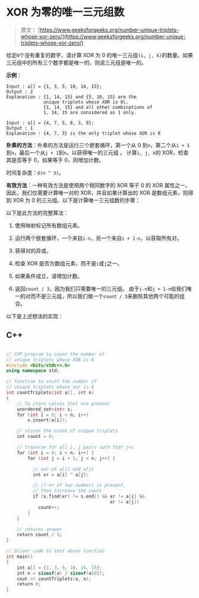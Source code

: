 # XOR 为零的唯一三元组数

> 原文： [https://www.geeksforgeeks.org/number-unique-triplets-whose-xor-zero/](https://www.geeksforgeeks.org/number-unique-triplets-whose-xor-zero/)

给定`N`个没有重复的数字，请计算 XOR 为 0 的唯一三元组`(i, j, k)`的数量。如果三元组中的所有三个数字都是唯一的，则说三元组是唯一的。

**示例**：

```
Input : a[] = {1, 3, 5, 10, 14, 15};
Output : 2 
Explanation : {1, 14, 15} and {5, 10, 15} are the 
              unique triplets whose XOR is 0\. 
              {1, 14, 15} and all other combinations of 
              1, 14, 15 are considered as 1 only.

Input : a[] = {4, 7, 5, 8, 3, 9};
Output : 1
Explanation : {4, 7, 3} is the only triplet whose XOR is 0 

```



**朴素的方法**：朴素的方法是运行三个嵌套循环，第一个从 0 到`n`，第二个从`i + 1`到`n`，最后一个从`j + 1`到`n`，以获得唯一的三元组 。 计算`i, j, k`的 XOR，检查其是否等于 0，如果等于 0，则增加计数。

时间复杂度：`O(n ^ 3)`。

**有效方法**：一种有效方法是使用两个相同数字的 XOR 等于 0 的 XOR 属性之一。因此，我们仅需要计算唯一对的 XOR，并且如果计算出的 XOR 是数组元素，则得到 XOR 为 0 的三元组。以下是计算唯一三元组数的步骤：

以下是此方法的完整算法：

1.  使用映射标记所有数组元素。

2.  运行两个嵌套循环，一个来自`i-n`，另一个来自`i + 1-n`，以获取所有对。

3.  获得对的异或。

4.  检查 XOR 是否为数组元素，而不是`i`或`j`之一。

5.  如果条件成立，请增加计数。

6.  返回`count / 3`，因为我们只需要唯一的三元组。 由于`i-n`和`j + 1-n`给我们唯一的对而不是三元组，所以我们做一个`count / 3`来删除其他两个可能的组合。

以下是上述想法的实现：

## C++ 

```cpp

// CPP program to count the number of 
// unique triplets whose XOR is 0 
#include <bits/stdc++.h> 
using namespace std; 

// function to count the number of  
// unique triplets whose xor is 0 
int countTriplets(int a[], int n)  
{ 
    // To store values that are present 
    unordered_set<int> s; 
    for (int i = 0; i < n; i++) 
        s.insert(a[i]); 

    // stores the count of unique triplets 
    int count = 0; 

    // traverse for all i, j pairs such that j>i 
    for (int i = 0; i < n; i++) { 
        for (int j = i + 1; j < n; j++) { 

          // xor of a[i] and a[j] 
          int xr = a[i] ^ a[j]; 

          // if xr of two numbers is present,  
          // then increase the count 
          if (s.find(xr) != s.end() && xr != a[i] &&  
                                       xr != a[j]) 
            count++; 
        } 
    } 

    // returns answer 
    return count / 3; 
} 

// Driver code to test above function 
int main()  
{ 
    int a[] = {1, 3, 5, 10, 14, 15}; 
    int n = sizeof(a) / sizeof(a[0]);    
    cout << countTriplets(a, n);     
    return 0; 
} 

```